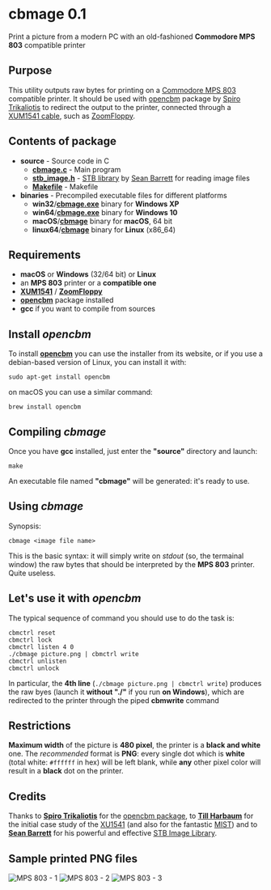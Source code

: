 # cbmage 0.1
Print a picture from a modern PC with an old-fashioned **Commodore MPS 803** compatible printer
## Purpose
This utility outputs raw bytes for printing on a [Commodore MPS 803](http://www.zimmers.net/cbmpics/p6serial3.html) compatible printer. It should be used with [opencbm](http://spiro.trikaliotis.net/opencbm) package by [Spiro Trikaliotis](http://spiro.trikaliotis.net/) to redirect the output to the printer, connected through a [XUM1541 cable](https://rdist.root.org/2009/01/21/introducing-xum1541-the-fast-c64-floppy-usb-adapter/), such as [ZoomFloppy](http://www.go4retro.com/products/zoomfloppy/).

## Contents of package
- **source** - Source code in C
  - [**cbmage.c**](https://github.com/sblendorio/cbmage/blob/master/source/cbmage.c) - Main program
  - [**stb_image.h**](https://github.com/sblendorio/cbmage/blob/master/source/stb_image.h) - [STB library](https://github.com/nothings/stb) by [Sean Barrett](https://twitter.com/nothings) for reading image files
  - [**Makefile**](https://github.com/sblendorio/cbmage/blob/master/source/Makefile) - Makefile
- **binaries** - Precompiled executable files for different platforms
  - **win32**/[**cbmage.exe**](https://github.com/sblendorio/cbmage/blob/master/binaries/win32/cbmage.exe?raw=true) binary for **Windows XP**
  - **win64**/[**cbmage.exe**](https://github.com/sblendorio/cbmage/blob/master/binaries/win64/cbmage.exe?raw=true) binary for **Windows 10**
  - **macOS**/[**cbmage**](https://github.com/sblendorio/cbmage/blob/master/binaries/macOS/cbmage?raw=true) binary for **macOS**, 64 bit
  - **linux64**/[**cbmage**](https://github.com/sblendorio/cbmage/blob/master/binaries/linux64/cbmage?raw=true) binary for **Linux** (x86_64)

## Requirements
- **macOS** or **Windows** (32/64 bit) or **Linux**
- an **MPS 803** printer or a **compatible one**
- [**XUM1541**](https://rdist.root.org/2009/01/21/introducing-xum1541-the-fast-c64-floppy-usb-adapter/) / [**ZoomFloppy**](http://www.go4retro.com/products/zoomfloppy/)
- [**opencbm**](http://spiro.trikaliotis.net/opencbm) package installed
- **gcc** if you want to compile from sources

## Install ***opencbm***
To install [**opencbm**](http://spiro.trikaliotis.net/opencbm) you can use the installer from its website, or if you use a debian-based version of Linux, you can install it with:

`sudo apt-get install opencbm`

on macOS you can use a similar command:

`brew install opencbm`

## Compiling ***cbmage***
Once you have **gcc** installed, just enter the **"source"** directory and launch:

`make`

An executable file named **"cbmage"** will be generated: it's ready to use.

## Using ***cbmage***

Synopsis:

`cbmage <image file name>`

This is the basic syntax: it will simply write on *stdout* (so, the termainal window) the raw bytes that should be interpreted by the **MPS 803** printer. Quite useless.

## Let's use it with ***opencbm***

The typical sequence of command you should use to do the task is:

    cbmctrl reset
    cbmctrl lock
    cbmctrl listen 4 0
    ./cbmage picture.png | cbmctrl write
    cbmctrl unlisten
    cbmctrl unlock

In particular, the **4th line** (`./cbmage picture.png | cbmctrl write`) produces the raw byes (launch it **without "./"** if you run **on Windows**), which are redirected to the printer through the piped **cbmwrite** command

## Restrictions
**Maximum width** of the picture is **480 pixel**, the printer is a **black and white** one. The _recommended_ format is **PNG**: every single dot which is **white** (total white: `#ffffff` in hex) will be left blank, while **any** other pixel color will result in a **black** dot on the printer.

## Credits
Thanks to [**Spiro Trikaliotis**](http://spiro.trikaliotis.net/) for the [opencbm package](http://spiro.trikaliotis.net/opencbm), to [**Till Harbaum**](http://spiro.trikaliotis.net/xu1541) for the initial case study of the [XU1541](http://spiro.trikaliotis.net/xu1541) (and also for the fantastic [MIST](http://harbaum.org/till/mist/index.shtml)) and to [**Sean Barrett**](https://twitter.com/nothings) for his powerful and effective [STB Image Library](https://github.com/nothings/stb).

## Sample printed **PNG** files
![MPS 803 - 1](http://www.sblendorio.eu/images/mps803-1.jpg)
![MPS 803 - 2](http://www.sblendorio.eu/images/mps803-3.jpg)
![MPS 803 - 3](http://www.sblendorio.eu/images/mps803-2.jpg)

